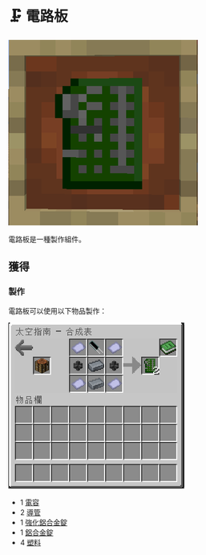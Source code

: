 # 🗜 電路板

![](<../.gitbook/assets/image (102).png>)

電路板是一種製作組件。

## 獲得

### 製作

電路板可以使用以下物品製作：

![](<../.gitbook/assets/image (222) (1) (1) (1).png>)

* 1 [電容](Capacitor.md)
* 2 [導管](Conduit.md)
* 1 [強化鋁合金錠](reinforced-aluminium-alloy-ingot.md)
* 1 [鋁合金錠](aluminium-alloy-ingot.md)
* 4 [塑料](Plastic.md)
